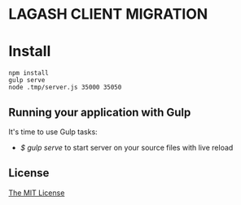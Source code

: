 # LAGASH CLIENT MIGRATION

# Install

```
npm install
gulp serve
node .tmp/server.js 35000 35050
```

## Running your application with Gulp

It's time to use Gulp tasks:
- *$ gulp serve* to start server on your source files with live reload

## License
[The MIT License](LICENSE.md)
